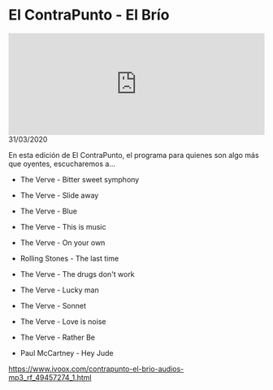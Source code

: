# El ContraPunto - El Brío
<iframe id='audio_88903085' frameborder='0' allowfullscreen='' scrolling='no' height='200' style='width:100%;' src='https://www.ivoox.com/player_ej_49457274_6_1.html' loading='lazy'></iframe>31/03/2020

En esta edición de El ContraPunto, el programa para quienes son algo más que oyentes, escucharemos a… 

 - The Verve - Bitter sweet symphony

 - The Verve - Slide away

 - The Verve - Blue

 - The Verve - This is music

 - The Verve - On your own

 - Rolling Stones - The last time

 - The Verve - The drugs don't work

 - The Verve - Lucky man

 - The Verve - Sonnet

 - The Verve - Love is noise

 - The Verve - Rather Be

 - Paul McCartney - Hey Jude

https://www.ivoox.com/contrapunto-el-brio-audios-mp3_rf_49457274_1.html
